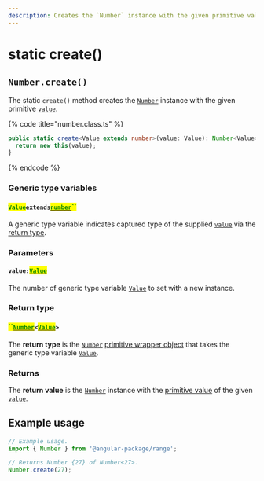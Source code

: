 ```yaml
---
description: Creates the `Number` instance with the given primitive value
---
```


# static create()

## `Number.create()`

The static `create()` method creates the [`Number`](broken-reference) instance with the given primitive [`value`](static-create.md#value-value).

{% code title="number.class.ts" %}
```typescript
public static create<Value extends number>(value: Value): Number<Value> {
  return new this(value);
}
```
{% endcode %}

### Generic type variables

#### <mark style="color:green;">`Value`</mark>`extends`[<mark style="color:green;">`number`</mark>](https://www.typescriptlang.org/docs/handbook/basic-types.html#number)<mark style="color:green;">``</mark>

A generic type variable indicates captured type of the supplied [`value`](static-create.md#value-value) via the [return type](static-create.md#return-type).

### Parameters

#### `value:`[<mark style="color:green;">`Value`</mark>](static-create.md#valueextendsnumber)

The number of generic type variable [`Value`](static-create.md#valueextendsnumber) to set with a new instance.

### Return type

#### <mark style="color:green;">``</mark>[<mark style="color:green;">`Number`</mark>](broken-reference)`<`[<mark style="color:green;">`Value`</mark>](static-create.md#valueextendsnumber)`>`

The **return type** is the [`Number`](broken-reference) [primitive wrapper object](https://developer.mozilla.org/en-US/docs/Glossary/Primitive#primitive\_wrapper\_objects\_in\_javascript) that takes the generic type variable [`Value`](static-create.md#valueextendsnumber).

### Returns

The **return value** is the [`Number`](broken-reference) instance with the [primitive value](../../minimum/methods/valueof.md#minimum.prototype.valueof) of the given [`value`](static-create.md#value-value).

## Example usage

```typescript
// Example usage.
import { Number } from '@angular-package/range';

// Returns Number {27} of Number<27>.
Number.create(27);
```
